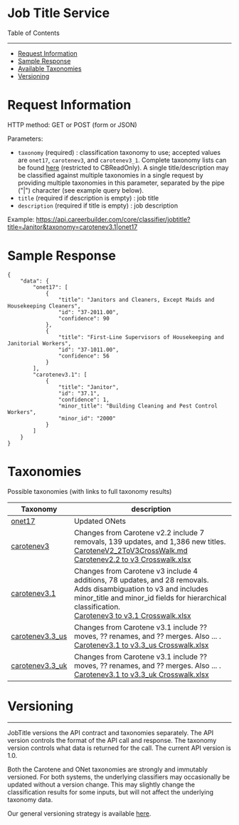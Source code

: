 Job Title Service
=============

Table of Contents
_________
- [Request Information](#request-information)
- [Sample Response](#sample-response)
- [Available Taxonomies](#taxonomies)
- [Versioning](#versioning)


# Request Information

HTTP method: GET or POST (form or JSON)

Parameters:

* `taxonomy` (required) : classification taxonomy to use; accepted values are `onet17`, `carotenev3`, and `carotenev3_1`. Complete taxonomy lists can be found [here](https://github.com/cbdr/DataScienceAPITaxonomies/tree/master/JobTitle) (restricted to CBReadOnly). A single title/description may be classified against multiple taxonomies in a single request by providing multiple taxonomies in this parameter, separated by the pipe ("|") character (see example query below).
* `title` (required if description is empty) : job title
* `description` (required if title is empty) : job description

Example: https://api.careerbuilder.com/core/classifier/jobtitle?title=Janitor&taxonomy=carotenev3.1|onet17
# Sample Response
```
{
    "data": {
        "onet17": [
            {
                "title": "Janitors and Cleaners, Except Maids and Housekeeping Cleaners",
                "id": "37-2011.00",
                "confidence": 90
            },
            {
                "title": "First-Line Supervisors of Housekeeping and Janitorial Workers",
                "id": "37-1011.00",
                "confidence": 56
            }
        ],
        "carotenev3.1": [
            {
                "title": "Janitor",
                "id": "37.1",
                "confidence": 1,
                "minor_title": "Building Cleaning and Pest Control Workers",
                "minor_id": "2000"
            }
        ]
    }
}
```

# Taxonomies
Possible taxonomies (with links to full taxonomy results)

| Taxonomy | description |
|----------|--------------|
| [onet17](https://github.com/cbdr/DataScienceAPITaxonomies/blob/master/JobTitle/oNet17.md) | Updated ONets |
| [carotenev3](https://github.com/cbdr/DataScienceAPITaxonomies/blob/master/JobTitle/CaroteneV3.md) | Changes from Carotene v2.2 include 7 removals, 139 updates, and 1,386 new titles.  <br> [CaroteneV2_2ToV3CrossWalk.md](https://github.com/cbdr/DataScienceAPITaxonomies/blob/master/JobTitle/CaroteneV2_2ToV3CrossWalk.md)<br> [Carotenev2.2 to v3 Crosswalk.xlsx](https://github.com/cbdr/DataScienceAPITaxonomies/blob/master/JobTitle/Carotenev2.2%20to%20v3%20Crosswalk.xlsx)|
| [carotenev3.1](https://github.com/cbdr/DataScienceAPITaxonomies/blob/master/JobTitle/CaroteneV3.1.csv) | Changes from Carotene v3 include 4 additions, 78 updates, and 28 removals. Adds disambiguation to v3 and includes minor_title and minor_id fields for hierarchical classification. <br>[Carotenev3 to v3.1 Crosswalk.xlsx](https://github.com/cbdr/DataScienceAPITaxonomies/blob/master/JobTitle/Carotenev3%20to%20v3.1%20Crosswalk.xlsx)
| [carotenev3.3_us](https://github.com/cbdr/DataScienceAPITaxonomies/blob/master/JobTitle/CaroteneV3.3_us.csv) | Changes from Carotene v3.1 include ?? moves, ?? renames, and ?? merges. Also ... . <br>[Carotenev3.1 to v3.3_us Crosswalk.xlsx](https://github.com/cbdr/DataScienceAPITaxonomies/blob/master/JobTitle/Carotenev3.1%20to%20v3.3_us%20Crosswalk.xlsx)
| [carotenev3.3_uk](https://github.com/cbdr/DataScienceAPITaxonomies/blob/master/JobTitle/CaroteneV3.3_uk.csv) | Changes from Carotene v3.1 include ?? moves, ?? renames, and ?? merges. Also ... . <br>[Carotenev3.1 to v3.3_uk Crosswalk.xlsx](https://github.com/cbdr/DataScienceAPITaxonomies/blob/master/JobTitle/Carotenev3.1%20to%20v3.3_uk%20Crosswalk.xlsx)

# Versioning
-----------
JobTitle versions the API contract and taxonomies separately. The API version controls the format of the API call and response. The taxonomy version controls what data is returned for the call. The current API version is 1.0.

Both the Carotene and ONet taxonomies are strongly and immutably versioned. For both systems, the underlying classifiers may occasionally be updated without a version change. This may slightly change the classification results for some inputs, but will not affect the underlying taxonomy data.

Our general versioning strategy is available [here](/Versioning.md).

